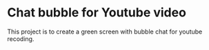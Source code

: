 # Chat bubble for Youtube video
This project is to create a green screen with bubble chat for youtube recoding.